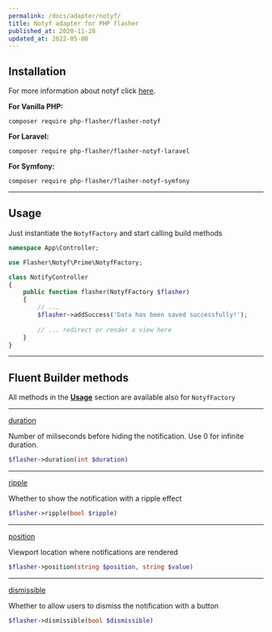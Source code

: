 ```yaml
---
permalink: /docs/adapter/notyf/
title: Notyf adapter for PHP flasher
published_at: 2020-11-28
updated_at: 2022-05-08
---
```


## <i class="fa-duotone fa-list-radio"></i> Installation

For more information about notyf click <a href="https://carlosroso.com/notyf/">here</a>.

**For Vanilla PHP:**
```shell
composer require php-flasher/flasher-notyf
```

**For Laravel:**
```shell
composer require php-flasher/flasher-notyf-laravel
```

**For Symfony:**
```shell
composer require php-flasher/flasher-notyf-symfony
```

---

## <i class="fa-duotone fa-list-radio"></i> Usage

Just instantiate the `NotyfFactory` and start calling build methods

```php
namespace App\Controller;

use Flasher\Notyf\Prime\NotyfFactory;

class NotifyController
{
    public function flasher(NotyfFactory $flasher)
    {
        // ... 
        $flasher->addSuccess('Data has been saved successfully!');
        
        // ... redirect or render a view here
    }
}    
```

---

## <i class="fa-duotone fa-list-radio"></i> Fluent Builder methods

All methods in the **[Usage](/docs/usage/)** section are available also for `NotyfFactory`

---

<p id="method-duration"><a href="#method-duration" class="anchor"><i class="fa-duotone fa-link"></i> duration</a></p>

Number of miliseconds before hiding the notification. Use 0 for infinite duration.
```php
$flasher->duration(int $duration)
```

---

<p id="method-ripple"><a href="#method-ripple" class="anchor"><i class="fa-duotone fa-link"></i> ripple</a></p>

Whether to show the notification with a ripple effect
```php
$flasher->ripple(bool $ripple)
```

---

<p id="method-position"><a href="#method-position" class="anchor"><i class="fa-duotone fa-link"></i> position</a></p>

Viewport location where notifications are rendered
```php
$flasher->position(string $position, string $value)
```

---

<p id="method-dismissible"><a href="#method-dismissible" class="anchor"><i class="fa-duotone fa-link"></i> dismissible</a></p>

Whether to allow users to dismiss the notification with a button
```php
$flasher->dismissible(bool $dismissible)
```
